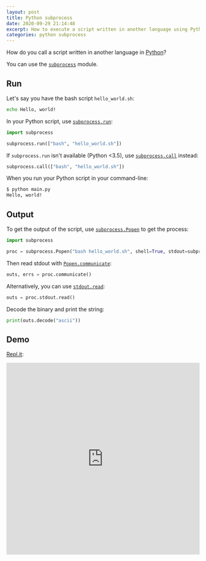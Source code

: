 ```yaml
---
layout: post
title: Python subprocess
date: 2020-09-29 21:14:48
excerpt: How to execute a script written in another language using Python subprocess.
categories: python subprocess
---
```


How do you call a script written in another language in [Python](https://www.python.org/)?

You can use the [`subprocess`](https://docs.python.org/3/library/subprocess.html) module.

## Run

Let's say you have the bash script `hello_world.sh`:

```sh
echo Hello, world!
```

In your Python script, use [`subprocess.run`](https://docs.python.org/3/library/subprocess.html#subprocess.run):

```py
import subprocess

subprocess.run(["bash", "hello_world.sh"])
```

If `subprocess.run` isn't available (Python <3.5), use [`subprocess.call`](https://docs.python.org/3/library/subprocess.html#subprocess.call) instead:

```py
subprocess.call(["bash", "hello_world.sh"])
```

When you run your Python script in your command-line:

```sh
$ python main.py
Hello, world!
```

## Output

To get the output of the script, use [`subprocess.Popen`](https://docs.python.org/3/library/subprocess.html#subprocess.Popen) to get the process:

```py
import subprocess

proc = subprocess.Popen("bash hello_world.sh", shell=True, stdout=subprocess.PIPE)
```

Then read stdout with [`Popen.communicate`](https://docs.python.org/3/library/subprocess.html#subprocess.Popen.communicate):

```py
outs, errs = proc.communicate()
```

Alternatively, you can use [`stdout.read`](https://docs.python.org/3/library/subprocess.html#subprocess.Popen.stdout):

```py
outs = proc.stdout.read()
```

Decode the binary and print the string:

```py
print(outs.decode("ascii"))
```

## Demo

[Repl.it](https://repl.it/@remarkablemark/Python-subprocess):

<iframe height="500px" width="100%" src="https://repl.it/@remarkablemark/Python-subprocess?lite=true" scrolling="no" frameborder="no" allowtransparency="true" allowfullscreen="true" sandbox="allow-forms allow-pointer-lock allow-popups allow-same-origin allow-scripts allow-modals"></iframe>
